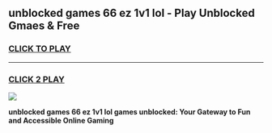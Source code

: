 
## unblocked games 66 ez 1v1 lol - Play Unblocked Gmaes & Free
<h3>
<a href="https://premium.freeplayer.one?title=unblocked_games_66_ez_1v1_lol&ref=20F">CLICK TO PLAY</a></h3>
<hr>

<h3>
<a href="https://premium.freeplayer.one?title=unblocked_games_66_ez_1v1_lol&ref=20F">CLICK 2 PLAY</a>
  
</h3>

<a href="https://premium.freeplayer.one?title=unblocked_games_66_ez_1v1_lol&ref=20F/"><img src="https://clearcache.store/games.png"></a>


**unblocked games 66 ez 1v1 lol games unblocked: Your Gateway to Fun and Accessible Online Gaming**

